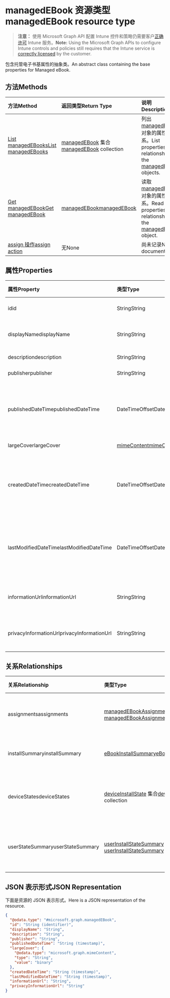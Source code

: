 # <a name="managedebook-resource-type"></a><span data-ttu-id="57ebd-101">managedEBook 资源类型</span><span class="sxs-lookup"><span data-stu-id="57ebd-101">managedEBook resource type</span></span>

> <span data-ttu-id="57ebd-102">**注意：** 使用 Microsoft Graph API 配置 Intune 控件和策略仍需要客户[正确许可](https://go.microsoft.com/fwlink/?linkid=839381) Intune 服务。</span><span class="sxs-lookup"><span data-stu-id="57ebd-102">**Note:** Using the Microsoft Graph APIs to configure Intune controls and policies still requires that the Intune service is [correctly licensed](https://go.microsoft.com/fwlink/?linkid=839381) by the customer.</span></span>

<span data-ttu-id="57ebd-103">包含托管电子书基属性的抽象类。</span><span class="sxs-lookup"><span data-stu-id="57ebd-103">An abstract class containing the base properties for Managed eBook.</span></span>
## <a name="methods"></a><span data-ttu-id="57ebd-104">方法</span><span class="sxs-lookup"><span data-stu-id="57ebd-104">Methods</span></span>
|<span data-ttu-id="57ebd-105">方法</span><span class="sxs-lookup"><span data-stu-id="57ebd-105">Method</span></span>|<span data-ttu-id="57ebd-106">返回类型</span><span class="sxs-lookup"><span data-stu-id="57ebd-106">Return Type</span></span>|<span data-ttu-id="57ebd-107">说明</span><span class="sxs-lookup"><span data-stu-id="57ebd-107">Description</span></span>|
|:---|:---|:---|
|[<span data-ttu-id="57ebd-108">List managedEBooks</span><span class="sxs-lookup"><span data-stu-id="57ebd-108">List managedEBooks</span></span>](../api/intune_books_managedebook_list.md)|<span data-ttu-id="57ebd-109">[managedEBook](../resources/intune_books_managedebook.md) 集合</span><span class="sxs-lookup"><span data-stu-id="57ebd-109">[managedEBook](../resources/intune_books_managedebook.md) collection</span></span>|<span data-ttu-id="57ebd-110">列出 [managedEBook](../resources/intune_books_managedebook.md) 对象的属性和关系。</span><span class="sxs-lookup"><span data-stu-id="57ebd-110">List properties and relationships of the [managedEBook](../resources/intune_books_managedebook.md) objects.</span></span>|
|[<span data-ttu-id="57ebd-111">Get managedEBook</span><span class="sxs-lookup"><span data-stu-id="57ebd-111">Get managedEBook</span></span>](../api/intune_books_managedebook_get.md)|[<span data-ttu-id="57ebd-112">managedEBook</span><span class="sxs-lookup"><span data-stu-id="57ebd-112">managedEBook</span></span>](../resources/intune_books_managedebook.md)|<span data-ttu-id="57ebd-113">读取 [managedEBook](../resources/intune_books_managedebook.md) 对象的属性和关系。</span><span class="sxs-lookup"><span data-stu-id="57ebd-113">Read properties and relationships of the [managedEBook](../resources/intune_books_managedebook.md) object.</span></span>|
|[<span data-ttu-id="57ebd-114">assign 操作</span><span class="sxs-lookup"><span data-stu-id="57ebd-114">assign action</span></span>](../api/intune_books_managedebook_assign.md)|<span data-ttu-id="57ebd-115">无</span><span class="sxs-lookup"><span data-stu-id="57ebd-115">None</span></span>|<span data-ttu-id="57ebd-116">尚未记录</span><span class="sxs-lookup"><span data-stu-id="57ebd-116">Not yet documented</span></span>|

## <a name="properties"></a><span data-ttu-id="57ebd-117">属性</span><span class="sxs-lookup"><span data-stu-id="57ebd-117">Properties</span></span>
|<span data-ttu-id="57ebd-118">属性</span><span class="sxs-lookup"><span data-stu-id="57ebd-118">Property</span></span>|<span data-ttu-id="57ebd-119">类型</span><span class="sxs-lookup"><span data-stu-id="57ebd-119">Type</span></span>|<span data-ttu-id="57ebd-120">说明</span><span class="sxs-lookup"><span data-stu-id="57ebd-120">Description</span></span>|
|:---|:---|:---|
|<span data-ttu-id="57ebd-121">id</span><span class="sxs-lookup"><span data-stu-id="57ebd-121">id</span></span>|<span data-ttu-id="57ebd-122">String</span><span class="sxs-lookup"><span data-stu-id="57ebd-122">String</span></span>|<span data-ttu-id="57ebd-123">实体的键。</span><span class="sxs-lookup"><span data-stu-id="57ebd-123">Key of the entity.</span></span>|
|<span data-ttu-id="57ebd-124">displayName</span><span class="sxs-lookup"><span data-stu-id="57ebd-124">displayName</span></span>|<span data-ttu-id="57ebd-125">String</span><span class="sxs-lookup"><span data-stu-id="57ebd-125">String</span></span>|<span data-ttu-id="57ebd-126">电子书的名称。</span><span class="sxs-lookup"><span data-stu-id="57ebd-126">Name of the eBook.</span></span>|
|<span data-ttu-id="57ebd-127">description</span><span class="sxs-lookup"><span data-stu-id="57ebd-127">description</span></span>|<span data-ttu-id="57ebd-128">String</span><span class="sxs-lookup"><span data-stu-id="57ebd-128">String</span></span>|<span data-ttu-id="57ebd-129">说明。</span><span class="sxs-lookup"><span data-stu-id="57ebd-129">Description.</span></span>|
|<span data-ttu-id="57ebd-130">publisher</span><span class="sxs-lookup"><span data-stu-id="57ebd-130">publisher</span></span>|<span data-ttu-id="57ebd-131">String</span><span class="sxs-lookup"><span data-stu-id="57ebd-131">String</span></span>|<span data-ttu-id="57ebd-132">发布者。</span><span class="sxs-lookup"><span data-stu-id="57ebd-132">Publisher.</span></span>|
|<span data-ttu-id="57ebd-133">publishedDateTime</span><span class="sxs-lookup"><span data-stu-id="57ebd-133">publishedDateTime</span></span>|<span data-ttu-id="57ebd-134">DateTimeOffset</span><span class="sxs-lookup"><span data-stu-id="57ebd-134">DateTimeOffset</span></span>|<span data-ttu-id="57ebd-135">电子书的发布日期和时间。</span><span class="sxs-lookup"><span data-stu-id="57ebd-135">The date and time when the eBook was published.</span></span>|
|<span data-ttu-id="57ebd-136">largeCover</span><span class="sxs-lookup"><span data-stu-id="57ebd-136">largeCover</span></span>|[<span data-ttu-id="57ebd-137">mimeContent</span><span class="sxs-lookup"><span data-stu-id="57ebd-137">mimeContent</span></span>](../resources/intune_shared_mimecontent.md)|<span data-ttu-id="57ebd-138">书籍封面。</span><span class="sxs-lookup"><span data-stu-id="57ebd-138">Book cover.</span></span>|
|<span data-ttu-id="57ebd-139">createdDateTime</span><span class="sxs-lookup"><span data-stu-id="57ebd-139">createdDateTime</span></span>|<span data-ttu-id="57ebd-140">DateTimeOffset</span><span class="sxs-lookup"><span data-stu-id="57ebd-140">DateTimeOffset</span></span>|<span data-ttu-id="57ebd-141">电子书文件的创建日期和时间。</span><span class="sxs-lookup"><span data-stu-id="57ebd-141">The date and time when the eBook file was created.</span></span>|
|<span data-ttu-id="57ebd-142">lastModifiedDateTime</span><span class="sxs-lookup"><span data-stu-id="57ebd-142">lastModifiedDateTime</span></span>|<span data-ttu-id="57ebd-143">DateTimeOffset</span><span class="sxs-lookup"><span data-stu-id="57ebd-143">DateTimeOffset</span></span>|<span data-ttu-id="57ebd-144">上次修改电子书的日期和时间。</span><span class="sxs-lookup"><span data-stu-id="57ebd-144">The date and time when the eBook was last modified.</span></span>|
|<span data-ttu-id="57ebd-145">informationUrl</span><span class="sxs-lookup"><span data-stu-id="57ebd-145">informationUrl</span></span>|<span data-ttu-id="57ebd-146">String</span><span class="sxs-lookup"><span data-stu-id="57ebd-146">String</span></span>|<span data-ttu-id="57ebd-147">详细信息 Url。</span><span class="sxs-lookup"><span data-stu-id="57ebd-147">The more information Url.</span></span>|
|<span data-ttu-id="57ebd-148">privacyInformationUrl</span><span class="sxs-lookup"><span data-stu-id="57ebd-148">privacyInformationUrl</span></span>|<span data-ttu-id="57ebd-149">String</span><span class="sxs-lookup"><span data-stu-id="57ebd-149">String</span></span>|<span data-ttu-id="57ebd-150">隐私声明 Url。</span><span class="sxs-lookup"><span data-stu-id="57ebd-150">The privacy statement Url.</span></span>|

## <a name="relationships"></a><span data-ttu-id="57ebd-151">关系</span><span class="sxs-lookup"><span data-stu-id="57ebd-151">Relationships</span></span>
|<span data-ttu-id="57ebd-152">关系</span><span class="sxs-lookup"><span data-stu-id="57ebd-152">Relationship</span></span>|<span data-ttu-id="57ebd-153">类型</span><span class="sxs-lookup"><span data-stu-id="57ebd-153">Type</span></span>|<span data-ttu-id="57ebd-154">说明</span><span class="sxs-lookup"><span data-stu-id="57ebd-154">Description</span></span>|
|:---|:---|:---|
|<span data-ttu-id="57ebd-155">assignments</span><span class="sxs-lookup"><span data-stu-id="57ebd-155">assignments</span></span>|<span data-ttu-id="57ebd-156">[managedEBookAssignment](../resources/intune_books_managedebookassignment.md) 集合</span><span class="sxs-lookup"><span data-stu-id="57ebd-156">[managedEBookAssignment](../resources/intune_books_managedebookassignment.md) collection</span></span>|<span data-ttu-id="57ebd-157">此电子书的分配列表。</span><span class="sxs-lookup"><span data-stu-id="57ebd-157">The list of assignments for this eBook.</span></span>|
|<span data-ttu-id="57ebd-158">installSummary</span><span class="sxs-lookup"><span data-stu-id="57ebd-158">installSummary</span></span>|[<span data-ttu-id="57ebd-159">eBookInstallSummary</span><span class="sxs-lookup"><span data-stu-id="57ebd-159">eBookInstallSummary</span></span>](../resources/intune_books_ebookinstallsummary.md)|<span data-ttu-id="57ebd-160">移动应用安装摘要。</span><span class="sxs-lookup"><span data-stu-id="57ebd-160">Mobile App Install Summary.</span></span>|
|<span data-ttu-id="57ebd-161">deviceStates</span><span class="sxs-lookup"><span data-stu-id="57ebd-161">deviceStates</span></span>|<span data-ttu-id="57ebd-162">[deviceInstallState](../resources/intune_books_deviceinstallstate.md) 集合</span><span class="sxs-lookup"><span data-stu-id="57ebd-162">[deviceInstallState](../resources/intune_books_deviceinstallstate.md) collection</span></span>|<span data-ttu-id="57ebd-163">此电子书的安装状态列表。</span><span class="sxs-lookup"><span data-stu-id="57ebd-163">The list of installation states for this eBook.</span></span>|
|<span data-ttu-id="57ebd-164">userStateSummary</span><span class="sxs-lookup"><span data-stu-id="57ebd-164">userStateSummary</span></span>|<span data-ttu-id="57ebd-165">[userInstallStateSummary](../resources/intune_books_userinstallstatesummary.md) 集合</span><span class="sxs-lookup"><span data-stu-id="57ebd-165">[userInstallStateSummary](../resources/intune_books_userinstallstatesummary.md) collection</span></span>|<span data-ttu-id="57ebd-166">此电子书的安装状态列表。</span><span class="sxs-lookup"><span data-stu-id="57ebd-166">The list of installation states for this eBook.</span></span>|

## <a name="json-representation"></a><span data-ttu-id="57ebd-167">JSON 表示形式</span><span class="sxs-lookup"><span data-stu-id="57ebd-167">JSON Representation</span></span>
<span data-ttu-id="57ebd-168">下面是资源的 JSON 表示形式。</span><span class="sxs-lookup"><span data-stu-id="57ebd-168">Here is a JSON representation of the resource.</span></span>
<!-- {
  "blockType": "resource",
  "keyProperty": "id",
  "@odata.type": "microsoft.graph.managedEBook"
}
-->
``` json
{
  "@odata.type": "#microsoft.graph.managedEBook",
  "id": "String (identifier)",
  "displayName": "String",
  "description": "String",
  "publisher": "String",
  "publishedDateTime": "String (timestamp)",
  "largeCover": {
    "@odata.type": "microsoft.graph.mimeContent",
    "type": "String",
    "value": "binary"
  },
  "createdDateTime": "String (timestamp)",
  "lastModifiedDateTime": "String (timestamp)",
  "informationUrl": "String",
  "privacyInformationUrl": "String"
}
```



